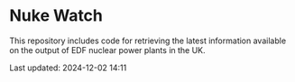 # Nuke Watch

This repository includes code for retrieving the latest information available on the output of EDF nuclear power plants in the UK.

Last updated: 2024-12-02 14:11